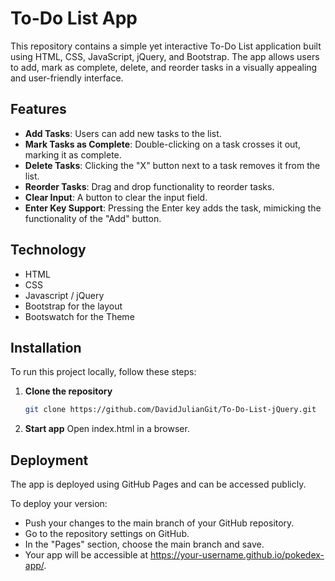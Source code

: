 # To-Do List App

This repository contains a simple yet interactive To-Do List application built using HTML, CSS, JavaScript, jQuery, and Bootstrap. The app allows users to add, mark as complete, delete, and reorder tasks in a visually appealing and user-friendly interface.

## Features

-  **Add Tasks**: Users can add new tasks to the list.
-  **Mark Tasks as Complete**: Double-clicking on a task crosses it out, marking it as complete.
-  **Delete Tasks**: Clicking the "X" button next to a task removes it from the list.
-  **Reorder Tasks**: Drag and drop functionality to reorder tasks.
-  **Clear Input**: A button to clear the input field.
-  **Enter Key Support**: Pressing the Enter key adds the task, mimicking the functionality of the "Add" button.

## Technology

-  HTML
-  CSS
-  Javascript / jQuery
-  Bootstrap for the layout
-  Bootswatch for the Theme

## Installation

To run this project locally, follow these steps:

1. **Clone the repository**

   ```bash
   git clone https://github.com/DavidJulianGit/To-Do-List-jQuery.git
   ```

2. **Start app**
   Open index.html in a browser.

## Deployment

The app is deployed using GitHub Pages and can be accessed publicly.

To deploy your version:

-  Push your changes to the main branch of your GitHub repository.
-  Go to the repository settings on GitHub.
-  In the "Pages" section, choose the main branch and save.
-  Your app will be accessible at https://your-username.github.io/pokedex-app/.
